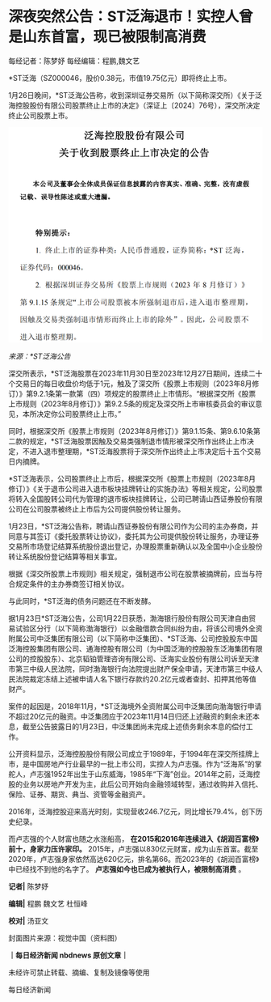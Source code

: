 # 深夜突然公告：ST泛海退市！实控人曾是山东首富，现已被限制高消费

每经记者：陈梦妤 每经编辑：程鹏,魏文艺

*ST泛海（SZ000046，股价0.38元，市值19.75亿元）即将终止上市。

1月26日晚间，*ST泛海公告称，收到深圳证券交易所（以下简称深交所）《关于泛海控股股份有限公司股票终止上市的决定》（深证上〔2024〕76号），深交所决定终止公司股票上市。

![bccb8a7966d6a82849606c83ca62cdf7.jpg](https://raw.githubusercontent.com/qqhsx/qqnews_image/main/2024/01/27/深夜突然公告：ST泛海退市！实控人曾是山东首富，现已被限制高消费/bccb8a7966d6a82849606c83ca62cdf7.jpg)

_来源：*ST泛海公告_

深交所表示，*ST泛海股票在2023年11月30日至2023年12月27日期间，连续二十个交易日的每日收盘价均低于1元，触及了深交所《股票上市规则（2023年8月修订）》第9.2.1条第一款第（四）项规定的股票终止上市情形。“根据深交所《股票上市规则（2023年8月修订）》第9.2.5条的规定及深交所上市审核委员会的审议意见，本所决定你公司股票终止上市。”

同时，根据深交所《股票上市规则（2023年8月修订）》第9.1.15条、第9.6.10条第二款的规定，*ST泛海股票因触及交易类强制退市情形被深交所作出终止上市决定，不进入退市整理期，*ST泛海股票将于深交所作出终止上市决定后十五个交易日内摘牌。

*ST泛海表示，公司股票终止上市后，根据深交所《股票上市规则（2023年8月修订）》《关于退市公司进入退市板块挂牌转让的实施办法》等相关规定，公司股票将转入全国股转公司代为管理的退市板块挂牌转让，公司已聘请山西证券股份有限公司在公司股票被终止上市后为公司提供股份转让服务。

1月23日，*ST泛海公告称，聘请山西证券股份有限公司作为公司的主办券商，并同意与其签订《委托股票转让协议》，委托其为公司提供股份转让服务，办理证券交易所市场登记结算系统股份退出登记，办理股票重新确认以及全国中小企业股份转让系统股份登记结算等相关事宜。

根据《深交所股票上市规则》相关规定，强制退市公司在股票被摘牌前，应当与符合规定条件的主办券商签订相关协议。

与此同时，*ST泛海的债务问题还在不断发酵。

据1月23日*ST泛海公告，公司1月22日获悉，渤海银行股份有限公司天津自由贸易试验区分行（以下简称渤海银行）以金融借款合同纠纷为由，将该公司境外全资附属公司中泛集团有限公司（以下简称中泛集团）、*ST泛海、公司控股股东中国泛海控股集团有限公司、通海控股有限公司（为中国泛海的控股股东泛海集团有限公司的控股股东）、北京韬铂管理咨询有限公司、泛海实业股份有限公司诉至天津市第三中级人民法院，同时渤海银行向法院提出财产保全申请，天津市第三中级人民法院裁定冻结上述被申请人名下银行存款约20.2亿元或者查封、扣押其他等值财产。

案件的起因是，2018年11月，*ST泛海境外全资附属公司中泛集团向渤海银行申请不超过20亿元的融资。中泛集团应于2023年11月14日归还上述融资的剩余未还本息，截至公告披露日的1月23日，中泛集团尚未完成上述债务剩余本息的偿付工作。

公开资料显示，泛海控股股份有限公司成立于1989年，于1994年在深交所挂牌上市，是中国房地产行业最早的一批上市公司，实控人为卢志强。作为“泛海系”的掌舵人，卢志强1952年出生于山东威海，1985年“下海”创业。2014年之前，泛海控股的业务以房地产开发为主，此后公司开始向金融领域转型，通过收购并入信托、保险、证券、期货、典当、资管等金融资产。

2016年，泛海控股迎来高光时刻，实现营收246.7亿元，同比增长79.4%，创下历史纪录。

而卢志强的个人财富也随之水涨船高， **在2015和2016年连续进入《胡润百富榜》前十，身家力压许家印。**
2015年，卢志强以830亿元财富，成为山东首富。截至2020年，卢志强身家依然高达620亿元，排名第66。而2023年的《胡润百富榜》中已经找不到他的名字了。
**卢志强如今也已成为被执行人，被限制高消费** 。

**记者|** 陈梦妤

**编辑|** 程鹏 魏文艺 杜恒峰

**校对|** 汤亚文

封面图片来源：视觉中国（资料图）

**｜每日经济新闻 nbdnews 原创文章｜**

未经许可禁止转载、摘编、复制及镜像等使用

每日经济新闻

